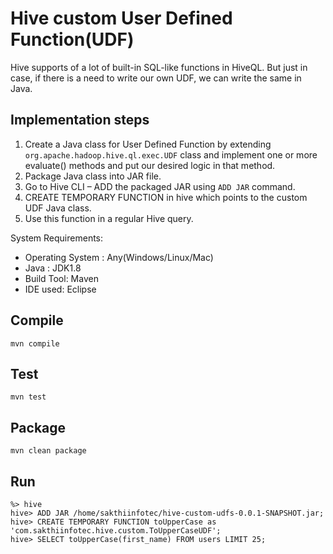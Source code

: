 # Hive custom User Defined Function(UDF)

Hive supports of a lot of built-in SQL-like functions in HiveQL. But just in case, if there is a need to write our own UDF, we can write the same in Java.

## Implementation steps

1. Create a Java class for User Defined Function by extending ```org.apache.hadoop.hive.ql.exec.UDF``` class and implement one or more evaluate() methods and put our desired logic in that method.
2. Package Java class into JAR file.
3. Go to Hive CLI – ADD the packaged JAR using ```ADD JAR``` command.
4. CREATE TEMPORARY FUNCTION in hive which points to the custom UDF Java class.
5. Use this function in a regular Hive query.

System Requirements:

* Operating System : Any(Windows/Linux/Mac)
* Java : JDK1.8
* Build Tool: Maven
* IDE used: Eclipse

## Compile

```
mvn compile
```

## Test

```
mvn test
```

## Package
```
mvn clean package
```

## Run

```
%> hive
hive> ADD JAR /home/sakthiinfotec/hive-custom-udfs-0.0.1-SNAPSHOT.jar;
hive> CREATE TEMPORARY FUNCTION toUpperCase as 'com.sakthiinfotec.hive.custom.ToUpperCaseUDF';
hive> SELECT toUpperCase(first_name) FROM users LIMIT 25;
```
